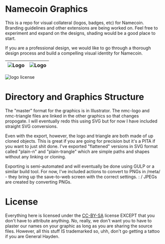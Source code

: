 Namecoin Graphics
=================

This is a repo for visual collateral (logos, badges, etc) for Namecoin.  Branding guidelines and other extensions are being worked on.  Feel free to experiment and expand on the designs, shading would be a good place to start.

If you are a professional design, we would like to go through a thorough design process and build a compelling visual identity for Namecoin.

| ![Logo](https://raw.github.com/indolering/nmc-graphics/master/png/250/nmc-coinage-front.png) |      ![Logo](https://raw.github.com/indolering/nmc-graphics/master/png/250/nmc-coinage-back.png) |
| :-----------: | -----------: |

![logo license](http://i.creativecommons.org/l/by-sa/4.0/80x15.png)

Directory and Graphics Structure
================================
The "master" format for the graphics is in Illustrator.  The nmc-logo and nmc-triangle files are linked in the other graphics so that changes propogate.  I will eventually redo this using SVG but for now I have included straight SVG conversions.

Even with the export, however, the logo and triangle are both made of up cloned objects. This is great if you are going for precision but it's a PITA if you want to just shit done.  I've exported "flattened" versions in SVG format called "plain-n" and "plain-trangle" which are simple paths and shapes without any linking or cloning.

Exporting is semi-automated and will eventually be done using GULP or a similar build tool.  For now, I've included actions to convert to PNGs in /meta/ - they bring up the save-to-web screen with the correct settings. : /  JPEGs are created by converting PNGs.

License
=======
Everything here is licensed under the [CC-BY-SA](http://creativecommons.org/licenses/by-sa/4.0/deed.en_US) license EXCEPT that you don't have to attribute anything.  No, really, we don't want you to have to plaster our names on your graphic as long as you are sharing the source files.  However, all this stuff IS trademarked so, uhh, don't go getting a tattoo if you are General Hayden. 
